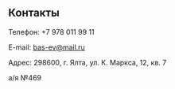 ## Контакты

Телефон: +7 978 011 99 11

E-mail: [bas-ev@mail.ru](mailto:bas-ev@mail.ru)

Адрес: 298600, г. Ялта, ул. К. Маркса, 12, кв. 7

а/я №469

<img alt="" class="img-with-margin" src="//static-maps.yandex.ru/1.x/?l=map&amp;pt=34.168419,44.496945,pm2ntl">